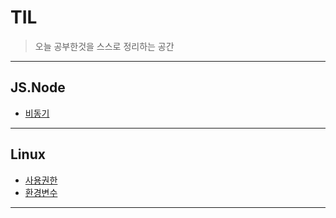 # TIL
> 오늘 공부한것을 스스로 정리하는 공간
***

## JS.Node

- [비동기]()

---

## Linux

- [사용권한]()
- [환경변수](Linux/environment_varaible.md)

***
